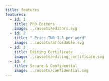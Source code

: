 ```yaml
---
title: features
features:
  - id: 1
    title: PhD Editors
    image: ../assets/editors.svg
  - id: 2
    title: " Price INR 1.3 per word"
    image: ../assets/affordable.svg
  - id: 3
    title: Editing Certificate
    image: ../assets/editing_certificate.svg
  - id: 4
    title: Secure & Confidential
    image: ../assets/confidential.svg
---
```

